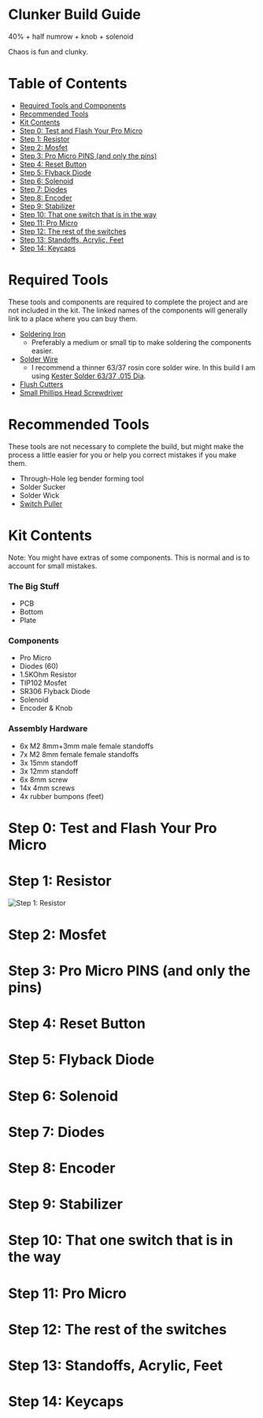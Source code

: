 # Clunker Build Guide
40% + half numrow + knob + solenoid

Chaos is fun and clunky.

# Table of Contents
- [Required Tools and Components](#required)
- [Recommended Tools](#recommended)
- [Kit Contents](#contents)
- [Step 0: Test and Flash Your Pro Micro](#step0)
- [Step 1: Resistor](#step1)
- [Step 2: Mosfet](#step2)
- [Step 3: Pro Micro PINS (and only the pins)](#step3)
- [Step 4: Reset Button](#step4)
- [Step 5: Flyback Diode](#step5)
- [Step 6: Solenoid](#step6)
- [Step 7: Diodes](#step7)
- [Step 8: Encoder](#step8)
- [Step 9: Stabilizer](#step9)
- [Step 10: That one switch that is in the way](#step10)
- [Step 11: Pro Micro](#step11)
- [Step 12: The rest of the switches](#step12)
- [Step 13: Standoffs, Acrylic, Feet](#step13)
- [Step 14: Keycaps](#step14)

<a id="required">
 
# Required Tools

These tools and components are required to complete the project and are not included in the kit. The linked names of the components will generally link to a place where you can buy them.

- [Soldering Iron](https://www.amazon.com/s?k=soldering+iron)
    - Preferably a medium or small tip to make soldering the components easier.
- [Solder Wire](https://www.amazon.com/s?k=solder+wire+63%2F37+rosin+core)
    - I recommend a thinner 63/37 rosin core solder wire. In this build I am using [Kester Solder 63/37 .015 Dia](https://www.amazon.com/gp/product/B004X4L076).
- [Flush Cutters](https://mechwild.com/product/flush-cutters/)
- [Small Phillips Head Screwdriver](https://www.amazon.com/s?k=screwdriver+kit)
 
 
<a id="recommended">
 
# Recommended Tools

These tools are not necessary to complete the build, but might make the process a little easier for you or help you correct mistakes if you make them.

- Through-Hole leg bender forming tool
- Solder Sucker
- Solder Wick
- [Switch Puller](https://mechwild.com/product/switch-puller/)

<a id="contents">

# Kit Contents

Note: You might have extras of some components. This is normal and is to account for small mistakes.

### The Big Stuff
- PCB
- Bottom
- Plate

### Components

- Pro Micro
- Diodes (60)
- 1.5KOhm Resistor
- TIP102 Mosfet
- SR306 Flyback Diode
- Solenoid
- Encoder & Knob

### Assembly Hardware

- 6x M2 8mm+3mm male female standoffs
- 7x M2 8mm female female standoffs
- 3x 15mm standoff
- 3x 12mm standoff
- 6x 8mm screw
- 14x 4mm screws
- 4x rubber bumpons (feet)

<a id="step0">

# Step 0: Test and Flash Your Pro Micro


<a id="step1">

# Step 1: Resistor
![Step 1: Resistor](pictures/steps/step1-0?raw=true "Step 1: Resistor")

<a id="step2">

# Step 2: Mosfet


<a id="step3">

# Step 3: Pro Micro PINS (and only the pins)


<a id="step4">

# Step 4: Reset Button


<a id="step5">

# Step 5: Flyback Diode


<a id="step6">

# Step 6: Solenoid


<a id="step7">

# Step 7: Diodes


<a id="step8">

# Step 8: Encoder


<a id="step9">

# Step 9: Stabilizer


<a id="step10">

# Step 10: That one switch that is in the way


<a id="step11">

# Step 11: Pro Micro


<a id="step12">

# Step 12: The rest of the switches


<a id="step13">

# Step 13: Standoffs, Acrylic, Feet


<a id="step14">

# Step 14: Keycaps

